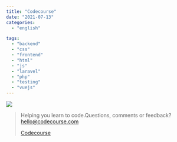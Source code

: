 ```yaml
---
title: "Codecourse"
date: "2021-07-13"
categories:
  - "english"

tags:
  - "backend"
  - "css"
  - "frontend"
  - "html"
  - "js"
  - "laravel"
  - "php"
  - "testing"
  - "vuejs"
---
```


![](https://yt3.ggpht.com/ytc/AKedOLQWwEeejYM627wvLo197GLE7P6EE0r0G0_8_uJhkA=s176-c-k-c0x00ffffff-no-rj)

> Helping you learn to code.Questions, comments or feedback? hello@codecourse.com
>
> [Codecourse](https://www.youtube.com/channel/UCpOIUW62tnJTtpWFABxWZ8g)
